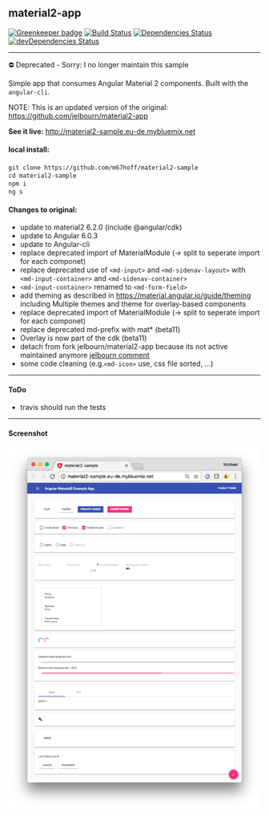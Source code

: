 ## material2-app

[![Greenkeeper badge](https://badges.greenkeeper.io/m67hoff/material2-sample.svg)](https://greenkeeper.io/)
[![Build Status](https://travis-ci.org/m67hoff/material2-sample.svg?branch=master)](https://travis-ci.org/m67hoff/material2-sample)
[![Dependencies Status](https://david-dm.org/m67hoff/material2-sample.svg)](https://david-dm.org/m67hoff/material2-sample)
[![devDependencies Status](https://david-dm.org/m67hoff/material2-sample/dev-status.svg)](https://david-dm.org/m67hoff/material2-sample?type=dev)

---

:no_entry: Deprecated - Sorry: I no longer maintain this sample 

Simple app that consumes Angular Material 2 components. Built with the `angular-cli`.

NOTE: This is an updated version of the original:
https://github.com/jelbourn/material2-app


**See it live:**  http://material2-sample.eu-de.mybluemix.net

#### local install:
```
git clone https://github.com/m67hoff/material2-sample
cd material2-sample
npm i
ng s
```
#### Changes to original:
- update to material2 6.2.0 (include @angular/cdk)
- update to Angular 6.0.3 
- update to Angular-cli 
- replace deprecated import of MaterialModule  (-> split to seperate import for each componet)
- replace deprecated use of `<md-input>` and `<md-sidenav-layout>` with `<md-input-container>` and `<md-sidenav-container>`
- `<md-input-container>` renamed to `<md-form-field>` 
- add theming as described in https://material.angular.io/guide/theming  including Multiple themes and theme for overlay-based components
- replace deprecated import of MaterialModule  (-> split to seperate import for each componet)
- replace deprecated md-prefix with mat* (beta11)
- Overlay is now part of the cdk (beta11)
- detach from fork jelbourn/material2-app because its not active maintained anymore [jelbourn comment](https://github.com/jelbourn/material2-app/pull/47#issuecomment-305238701) 
- some code cleaning (e.g.`<md-icon>` use, css file sorted, ...)

---
#### ToDo
- travis should run the tests 

---
#### Screenshot
![](img/material2-sample.png)
